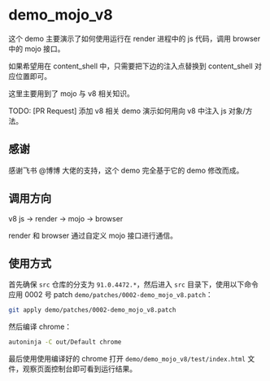 # demo_mojo_v8

这个 demo 主要演示了如何使用运行在 render 进程中的 js 代码，调用 browser 中的 mojo 接口。

如果希望用在 content_shell 中，只需要把下边的注入点替换到 content_shell 对应位置即可。

这里主要用到了 mojo 与 v8 相关知识。

TODO:  [PR Request] 添加 v8 相关 demo 演示如何用向 v8 中注入 js 对象/方法。

## 感谢

感谢飞书 @博博 大佬的支持，这个 demo 完全基于它的 demo 修改而成。

## 调用方向

v8 js -> render -> mojo -> browser

render 和 browser 通过自定义 mojo 接口进行通信。

## 使用方式

首先确保 `src` 仓库的分支为 `91.0.4472.*`，然后进入 `src` 目录下，使用以下命令应用 0002 号 patch `demo/patches/0002-demo_mojo_v8.patch`：

```sh
git apply demo/patches/0002-demo_mojo_v8.patch
```

然后编译 chrome：

```sh
autoninja -C out/Default chrome
```

最后使用使用编译好的 chrome 打开 `demo/demo_mojo_v8/test/index.html` 文件，观察页面控制台即可看到运行结果。
